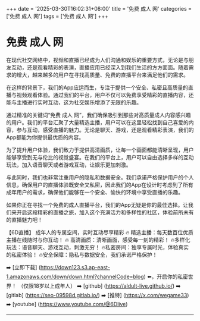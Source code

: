 +++
date = '2025-03-30T16:02:31+08:00'
title = '免费 成人 网'
categories = ['免费 成人 网']
tags = ['免费 成人 网']
+++

# 免费 成人 网

在现代社交网络中，视频和直播已经成为人们沟通和娱乐的重要方式，无论是与朋友互动，还是观看精彩的表演，直播应用已经深入到我们生活的方方面面。随着需求的增大，越来越多的用户在寻找高质量、免费的直播平台来满足他们的需求。

在这样的背景下，我们的App应运而生，专注于提供一个安全、私密且高质量的直播与视频观看体验。通过我们的平台，用户不仅可以免费享受精彩的直播内容，还能与主播进行实时互动，这为社交娱乐增添了无限的乐趣。

通过精准的关键词“免费 成人 网”，我们确保吸引到那些对高质量成人内容感兴趣的用户。我们的平台汇聚了大量精选主播，用户可以在这里轻松找到自己喜爱的内容，参与互动，感受直播的魅力。无论是聊天、游戏，还是观看精彩表演，我们的App都能为你提供最优质的内容。

为了提升用户体验，我们致力于提供高清画质，让每一个画面都能清晰呈现，用户能够享受到无与伦比的视觉盛宴。在我们的平台上，用户可以自由选择多样的互动玩法，加入语音聊天或者游戏互动，让娱乐更加刺激。

与此同时，我们也非常注重用户的隐私和数据安全。我们承诺严格保护用户的个人信息，确保用户的直播体验既安全又私密，因此我们的App在设计时考虑到了所有成年用户的需求，确保他们能够在一个安全、愉快的环境中享受直播的乐趣。

如果你正在寻找一个免费的成人直播平台，我们的App无疑是你的最佳选择。让我们来开启这段精彩的直播之旅，加入这个充满活力和多样性的社区，体验前所未有的直播魅力吧！

【6D直播】
成年人的专属空间，实时互动尽享精彩
🔥 精选主播：每天数百位优质主播在线随时与你互动！
🔥 高清画质：清晰画面，感受每一刻的精彩！
🔥多样化玩法：语音聊天、游戏互动，刺激无穷！
🔥私密房间：独享专属时光，体验真实的私密体验！
🔥安全保障：隐私与数据安全，我们承诺严格保护！

➡️ [立即下载] (https://down123.s3.ap-east-1.amazonaws.com/down/down.html?channelCode=blog) ⬅️，开启你的私密世界！
（仅限18岁以上成年人）
➡️ [github] (https://aldult-live.github.io/)
➡️ [gitlab] (https://seo-09598d.gitlab.io/)
➡️ [推特] (https://x.com/wegame33)
➡️ [youtube] (https://www.youtube.com/@6Dlive)

---
